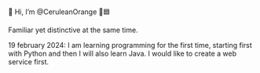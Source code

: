 👋 Hi, I’m @CeruleanOrange 🍊🟦

Familiar yet distinctive at the same time. 

19 february 2024:
I am learning programming for the first time, starting first with Python 
and then I will also learn Java. I would like to create a web service first.
<!---
CeruleanOrange/CeruleanOrange is a ✨ special ✨ repository because its `README.md` (this file) appears on your GitHub profile.
You can click the Preview link to take a look at your changes.
--->
